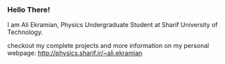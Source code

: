 ### Hello There!
I am Ali Ekramian, Physics Undergraduate Student at Sharif University of Technology.

checkout my complete projects and more information on my personal webpage:
http://physics.sharif.ir/~ali.ekramian


<!-- ![Ali Ekramian Code](https://github-readme-stats.vercel.app/api/top-langs/?username=Ali-Ekramian&hide=Jupyter%20Notebook,HTML&theme=cobalt&layout=donut-vertical) -->

<!--
**Ali-Ekramian/Ali-Ekramian** is a ✨ _special_ ✨ repository because its `README.md` (this file) appears on your GitHub profile.

Here are some ideas to get you started:

- 🔭 I’m currently working on ...
- 🌱 I’m currently learning ...
- 👯 I’m looking to collaborate on ...
- 🤔 I’m looking for help with ...
- 💬 Ask me about ...
- 📫 How to reach me: ...
- 😄 Pronouns: ...
- ⚡ Fun fact: ...
-->
